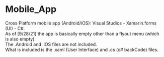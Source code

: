 # Mobile_App <br />
Cross Platform mobile app (Android/iOS): Visual Studios - Xamarin.forms (UI) - C#. <br />
As of [9/28/21] the app is basically empty other than a flyout menu (which is also empty). <br />
The .Android and .iOS files are not included. <br />
What is included is the .xaml (User Interface) and .cs (c# backCode) files. <br />
